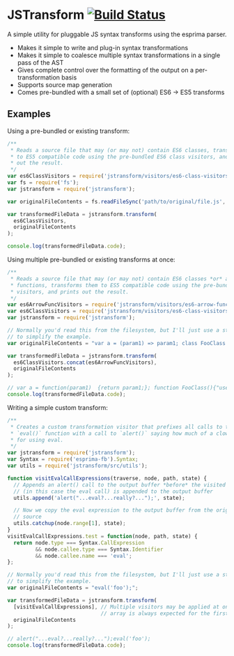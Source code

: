# JSTransform [![Build Status](https://travis-ci.org/facebook/jstransform.svg?branch=master)](https://travis-ci.org/facebook/jstransform)

A simple utility for pluggable JS syntax transforms using the esprima parser.

* Makes it simple to write and plug-in syntax transformations
* Makes it simple to coalesce multiple syntax transformations in a single pass of the AST
* Gives complete control over the formatting of the output on a per-transformation basis
* Supports source map generation
* Comes pre-bundled with a small set of (optional) ES6 -> ES5 transforms

## Examples
Using a pre-bundled or existing transform:
```js
/**
 * Reads a source file that may (or may not) contain ES6 classes, transforms it
 * to ES5 compatible code using the pre-bundled ES6 class visitors, and prints 
 * out the result.
 */
var es6ClassVisitors = require('jstransform/visitors/es6-class-visitors').visitorList;
var fs = require('fs');
var jstransform = require('jstransform');

var originalFileContents = fs.readFileSync('path/to/original/file.js', 'utf-8');

var transformedFileData = jstransform.transform(
  es6ClassVisitors,
  originalFileContents
);

console.log(transformedFileData.code);
```

Using multiple pre-bundled or existing transforms at once:
```js
/**
 * Reads a source file that may (or may not) contain ES6 classes *or* arrow
 * functions, transforms them to ES5 compatible code using the pre-bundled ES6 
 * visitors, and prints out the result.
 */
var es6ArrowFuncVisitors = require('jstransform/visitors/es6-arrow-function-visitors').visitorList;
var es6ClassVisitors = require('jstransform/visitors/es6-class-visitors').visitorList;
var jstransform = require('jstransform');

// Normally you'd read this from the filesystem, but I'll just use a string here
// to simplify the example.
var originalFileContents = "var a = (param1) => param1; class FooClass {}";

var transformedFileData = jstransform.transform(
  es6ClassVisitors.concat(es6ArrowFuncVisitors),
  originalFileContents
);

// var a = function(param1)  {return param1;}; function FooClass(){"use strict";}
console.log(transformedFileData.code);
```

Writing a simple custom transform:
```js
/**
 * Creates a custom transformation visitor that prefixes all calls to the
 * `eval()` function with a call to `alert()` saying how much of a clown you are
 * for using eval.
 */
var jstransform = require('jstransform');
var Syntax = require('esprima-fb').Syntax;
var utils = require('jstransform/src/utils');

function visitEvalCallExpressions(traverse, node, path, state) {
  // Appends an alert() call to the output buffer *before* the visited node
  // (in this case the eval call) is appended to the output buffer
  utils.append('alert("...eval?...really?...");', state);

  // Now we copy the eval expression to the output buffer from the original
  // source
  utils.catchup(node.range[1], state);
}
visitEvalCallExpressions.test = function(node, path, state) {
  return node.type === Syntax.CallExpression
         && node.callee.type === Syntax.Identifier
         && node.callee.name === 'eval';
};

// Normally you'd read this from the filesystem, but I'll just use a string here
// to simplify the example.
var originalFileContents = "eval('foo');";

var transformedFileData = jstransform.transform(
  [visitEvalCallExpressions], // Multiple visitors may be applied at once, so an
                              // array is always expected for the first argument
  originalFileContents
);

// alert("...eval?...really?...");eval('foo');
console.log(transformedFileData.code);
```
